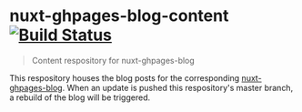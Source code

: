 # nuxt-ghpages-blog-content [![Build Status](https://travis-ci.org/mhgbrown/nuxt-ghpages-blog-content.svg?branch=master)](http://travis-ci.org/mhgbrown/nuxt-ghpages-blog-content)

> Content respository for nuxt-ghpages-blog

This respository houses the blog posts for the corresponding [nuxt-ghpages-blog](https://github.com/mhgbrown/nuxt-ghpages-blog). When an update is pushed this respository's master branch, a rebuild of the blog will be triggered.
